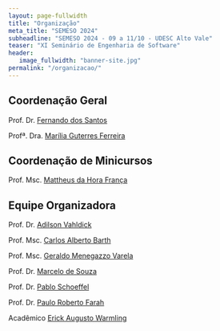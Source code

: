 ```yaml
---
layout: page-fullwidth
title: "Organização"
meta_title: "SEMESO 2024"
subheadline: "SEMESO 2024 - 09 a 11/10 - UDESC Alto Vale"
teaser: "XI Seminário de Engenharia de Software"
header:
   image_fullwidth: "banner-site.jpg"
permalink: "/organizacao/"
---
```


## Coordenação Geral

Prof. Dr. [Fernando dos Santos][fds]

Profª. Dra. [Marília Guterres Ferreira][mgf]

## Coordenação de Minicursos

Prof. Msc. [Mattheus da Hora França][mhf]

## Equipe Organizadora

Prof. Dr. [Adilson Vahldick][av]

Prof. Msc. [Carlos Alberto Barth][cab]

Prof. Msc. [Geraldo Menegazzo Varela][gmv]

Prof. Dr. [Marcelo de Souza][ms]

Prof. Dr. [Pablo Schoeffel][ps]

<!-- Prof. Dr. [Paolo Moser][pm] -->

Prof. Dr. [Paulo Roberto Farah][prf]

Acadêmico [Erick Augusto Warmling][eaw]



[fds]: http://lattes.cnpq.br/9532186865794326
[mhf]: http://lattes.cnpq.br/2665316828133413
[av]: http://lattes.cnpq.br/3827444548540732
[cab]: http://lattes.cnpq.br/4906389456471521
[gmv]: http://lattes.cnpq.br/4100865925632395
[ms]: http://lattes.cnpq.br/3816635191504545
[mgf]: http://lattes.cnpq.br/9540472751590233
[ps]: http://lattes.cnpq.br/3929824514680056
[pm]: http://lattes.cnpq.br/2530478080816147
[prf]: http://lattes.cnpq.br/8515153063852772
[mls]: https://www.linkedin.com/in/mariana-lino-da-silva-856224236/
[mgl]: https://www.linkedin.com/in/mateus-gabardo-lemos-232a97a7/
[ars]: http://lattes.cnpq.br/3007360492302094
[afcs]: https://www.linkedin.com/in/ana-f%C3%A1bia-coelho-dos-santos-12475624b/
[nas]: https://www.linkedin.com/in/nath%C3%A1lia-acordi-0a564b223/
[eaw]: https://www.linkedin.com/in/erick-augusto-warmling-073a00225/